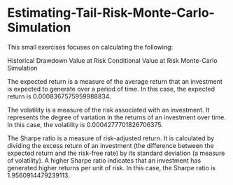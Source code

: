 # Estimating-Tail-Risk-Monte-Carlo-Simulation
This small exercises focuses on calculating the following:

Historical Drawdown 
Value at Risk 
Conditional Value at Risk 
Monte-Carlo Simulation


The expected return is a measure of the average return that an investment is expected to generate over a period of time. In this case, the expected return is 0.0008367575959988834.

The volatility is a measure of the risk associated with an investment. It represents the degree of variation in the returns of an investment over time. In this case, the volatility is 0.0004277701826706375.

The Sharpe ratio is a measure of risk-adjusted return. It is calculated by dividing the excess return of an investment (the difference between the expected return and the risk-free rate) by its standard deviation (a measure of volatility). A higher Sharpe ratio indicates that an investment has generated higher returns per unit of risk. In this case, the Sharpe ratio is 1.9560914479239113.
